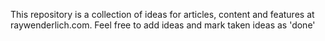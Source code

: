 This repository is a collection of ideas for articles, content and features at raywenderlich.com. Feel free to add ideas and mark taken ideas as 'done' 
